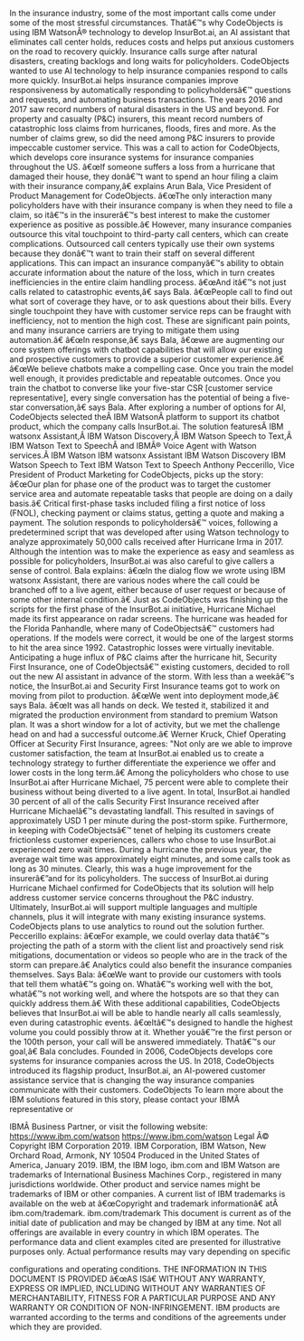 ﻿In the insurance industry, some of the most important calls come under some of the most stressful circumstances. Thatâ€™s why CodeObjects is using IBM WatsonÂ® technology to develop InsurBot.ai, an AI assistant that eliminates call center holds, reduces costs and helps put anxious customers on the road to recovery quickly. Insurance calls surge after natural disasters, creating backlogs and long waits for policyholders. CodeObjects wanted to use AI technology to help insurance companies respond to calls more quickly. InsurBot.ai helps insurance companies improve responsiveness by automatically responding to policyholdersâ€™ questions and requests, and automating business transactions. The years 2016 and 2017 saw record numbers of natural disasters in the US and beyond. For property and casualty (P&C) insurers, this meant record numbers of catastrophic loss claims from hurricanes, floods, fires and more. As the number of claims grew, so did the need among P&C insurers to provide impeccable customer service. This was a call to action for CodeObjects, which develops core insurance systems for insurance companies throughout the US. â€œIf someone suffers a loss from a hurricane that damaged their house, they donâ€™t want to spend an hour filing a claim with their insurance company,â€ explains Arun Bala, Vice President of Product Management for CodeObjects. â€œThe only interaction many policyholders have with their insurance company is when they need to file a claim, so itâ€™s in the insurerâ€™s best interest to make the customer experience as positive as possible.â€ However, many insurance companies outsource this vital touchpoint to third-party call centers, which can create complications. Outsourced call centers typically use their own systems because they donâ€™t want to train their staff on several different applications. This can impact an insurance companyâ€™s ability to obtain accurate information about the nature of the loss, which in turn creates inefficiencies in the entire claim handling process. â€œAnd itâ€™s not just calls related to catastrophic events,â€ says Bala. â€œPeople call to find out what sort of coverage they have, or to ask questions about their bills. Every single touchpoint they have with customer service reps can be fraught with inefficiency, not to mention the high cost. These are significant pain points, and many insurance carriers are trying to mitigate them using automation.â€ â€œIn response,â€ says Bala, â€œwe are augmenting our core system offerings with chatbot capabilities that will allow our existing and prospective customers to provide a superior customer experience.â€ â€œWe believe chatbots make a compelling case. Once you train the model well enough, it provides predictable and repeatable outcomes. Once you train the chatbot to converse like your five-star CSR [customer service representative], every single conversation has the potential of being a five-star conversation,â€ says Bala. After exploring a number of options for AI, CodeObjects selected theÂ IBM WatsonÂ platform to support its chatbot product, which the company calls InsurBot.ai. The solution featuresÂ IBM watsonx Assistant,Â IBM Watson Discovery,Â IBM Watson Speech to Text,Â IBM Watson Text to SpeechÂ and IBMÂ® Voice Agent with Watson services.Â  IBM Watson IBM watsonx Assistant IBM Watson Discovery IBM Watson Speech to Text IBM Watson Text to Speech Anthony Peccerillo, Vice President of Product Marketing for CodeObjects, picks up the story: â€œOur plan for phase one of the product was to target the customer service area and automate repeatable tasks that people are doing on a daily basis.â€ Critical first-phase tasks included filing a first notice of loss (FNOL), checking payment or claims status, getting a quote and making a payment. The solution responds to policyholdersâ€™ voices, following a predetermined script that was developed after using Watson technology to analyze approximately 50,000 calls received after Hurricane Irma in 2017. Although the intention was to make the experience as easy and seamless as possible for policyholders, InsurBot.ai was also careful to give callers a sense of control. Bala explains: â€œIn the dialog flow we wrote using IBM watsonx Assistant, there are various nodes where the call could be branched off to a live agent, either because of user request or because of some other internal condition.â€ Just as CodeObjects was finishing up the scripts for the first phase of the InsurBot.ai initiative, Hurricane Michael made its first appearance on radar screens. The hurricane was headed for the Florida Panhandle, where many of CodeObjectsâ€™ customers had operations. If the models were correct, it would be one of the largest storms to hit the area since 1992. Catastrophic losses were virtually inevitable. Anticipating a huge influx of P&C claims after the hurricane hit, Security First Insurance, one of CodeObjectsâ€™ existing customers, decided to roll out the new AI assistant in advance of the storm. With less than a weekâ€™s notice, the InsurBot.ai and Security First Insurance teams got to work on moving from pilot to production. â€œWe went into deployment mode,â€ says Bala. â€œIt was all hands on deck. We tested it, stabilized it and migrated the production environment from standard to premium Watson plan. It was a short window for a lot of activity, but we met the challenge head on and had a successful outcome.â€ Werner Kruck, Chief Operating Officer at Security First Insurance, agrees: "Not only are we able to improve customer satisfaction, the team at InsurBot.ai enabled us to create a technology strategy to further differentiate the experience we offer and lower costs in the long term.â€ Among the policyholders who chose to use InsurBot.ai after Hurricane Michael, 75 percent were able to complete their business without being diverted to a live agent. In total, InsurBot.ai handled 30 percent of all of the calls Security First Insurance received after Hurricane Michaelâ€™s devastating landfall. This resulted in savings of approximately USD 1 per minute during the post-storm spike. Furthermore, in keeping with CodeObjectsâ€™ tenet of helping its customers create frictionless customer experiences, callers who chose to use InsurBot.ai experienced zero wait times. During a hurricane the previous year, the average wait time was approximately eight minutes, and some calls took as long as 30 minutes. Clearly, this was a huge improvement for the insurerâ€”and for its policyholders. The success of InsurBot.ai during Hurricane Michael confirmed for CodeObjects that its solution will help address customer service concerns throughout the P&C industry. Ultimately, InsurBot.ai will support multiple languages and multiple channels, plus it will integrate with many existing insurance systems. CodeObjects plans to use analytics to round out the solution further. Peccerillo explains: â€œFor example, we could overlay data thatâ€™s projecting the path of a storm with the client list and proactively send risk mitigations, documentation or videos so people who are in the track of the storm can prepare.â€ Analytics could also benefit the insurance companies themselves. Says Bala: â€œWe want to provide our customers with tools that tell them whatâ€™s going on. Whatâ€™s working well with the bot, whatâ€™s not working well, and where the hotspots are so that they can quickly address them.â€ With these additional capabilities, CodeObjects believes that InsurBot.ai will be able to handle nearly all calls seamlessly, even during catastrophic events. â€œItâ€™s designed to handle the highest volume you could possibly throw at it. Whether youâ€™re the first person or the 100th person, your call will be answered immediately. Thatâ€™s our goal,â€ Bala concludes. Founded in 2006, CodeObjects develops core systems for insurance companies across the US. In 2018, CodeObjects introduced its flagship product, InsurBot.ai, an AI-powered customer assistance service that is changing the way insurance companies communicate with their customers. CodeObjects To learn more about the IBM solutions featured in this story, please contact your IBMÂ representative or

IBMÂ Business Partner, or visit the following website: https://www.ibm.com/watson https://www.ibm.com/watson Legal Â© Copyright IBM Corporation 2019. IBM Corporation, IBM Watson, New Orchard Road, Armonk, NY 10504 Produced in the United States of America, January 2019. IBM, the IBM logo, ibm.com and IBM Watson are trademarks of International Business Machines Corp., registered in many jurisdictions worldwide. Other product and service names might be trademarks of IBM or other companies. A current list of IBM trademarks is available on the web at â€œCopyright and trademark informationâ€ atÂ ibm.com/trademark. ibm.com/trademark This document is current as of the initial date of publication and may be changed by IBM at any time. Not all offerings are available in every country in which IBM operates. The performance data and client examples cited are presented for illustrative purposes only. Actual performance results may vary depending on specific

configurations and operating conditions. THE INFORMATION IN THIS DOCUMENT IS PROVIDED â€œAS ISâ€ WITHOUT ANY WARRANTY, EXPRESS OR IMPLIED, INCLUDING WITHOUT ANY WARRANTIES OF MERCHANTABILITY, FITNESS FOR A PARTICULAR PURPOSE AND ANY WARRANTY OR CONDITION OF NON-INFRINGEMENT. IBM products are warranted according to the terms and conditions of the agreements under which they are provided.
